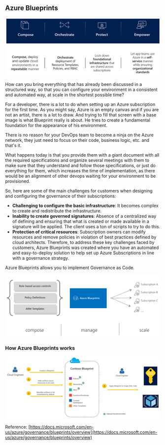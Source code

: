## Azure Blueprints

![azure-blueprints-1](../images/azure-blueprints-1.png)

How can you bring everything that has already been discussed in a structured way, so that you can configure your environment in a consistent and automated way, at scale in the shortest possible time?

For a developer, there is a lot to do when setting up an Azure subscription for the first time. As you might say, Azure is an empty canvas and if you are not an artist, there is a lot to draw. And trying to fill that screen with a base image is what Blueprint really is about. He tries to create a fundamental foundation for the appearance of his environment.

There is no reason for your DevOps team to become a ninja on the Azure network, they just need to focus on their code, business logic, etc. and that's it.

What happens today is that you provide them with a giant document with all the required specifications and organize several meetings with them to make sure that they understand and follow those specifications, or just do everything for them, which increases the time of implementation, as there would be an alignment of other devops waiting for your environment to be provisioned.

So, here are some of the main challenges for customers when designing and configuring the governance of their subscriptions:
* **Challenging to configure the basic infrastructure**: It becomes complex to create and redistribute the infrastructure.
* **Inability to create governed signatures**: Absence of a centralized way of defining and ensuring that what is created or made available in a signature will be applied. The client uses a ton of scripts to try to do this.
* **Protection of critical resources**: Subscription owners can modify resources and remove policies in violation of best practices defined by cloud architects.
Therefore, to address these key challenges faced by customers, Azure Blueprints was created where you have an automated and easy-to-deploy solution to help set up Azure Subscriptions in line with a governance strategy.

Azure Blueprints allows you to implement Governance as Code.

![azure-blueprints-2](../images/azure-blueprints-2.png)

### How Azure Blueprints works

![azure-blueprints-3](../images/azure-blueprints-3.png)

Reference: [https://docs.microsoft.com/en-us/azure/governance/blueprints/overview](https://docs.microsoft.com/en-us/azure/governance/blueprints/overview)

